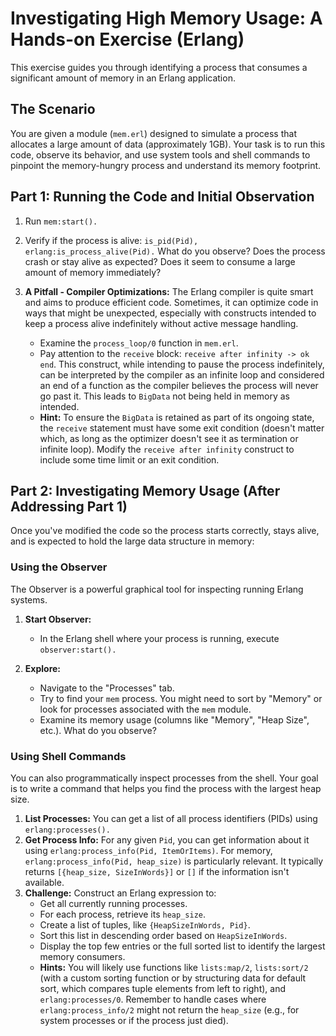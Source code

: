 # Investigating High Memory Usage: A Hands-on Exercise (Erlang)

This exercise guides you through identifying a process that consumes a significant amount of memory in an Erlang application.

## The Scenario

You are given a module (`mem.erl`) designed to simulate a process that allocates a large amount of data (approximately 1GB). Your task is to run this code, observe its behavior, and use system tools and shell commands to pinpoint the memory-hungry process and understand its memory footprint.

## Part 1: Running the Code and Initial Observation

1. Run `mem:start().`

2. Verify if the process is alive: `is_pid(Pid), erlang:is_process_alive(Pid).`
   What do you observe? Does the process crash or stay alive as expected?
   Does it seem to consume a large amount of memory immediately?

3. **A Pitfall - Compiler Optimizations:**
   The Erlang compiler is quite smart and aims to produce efficient code. Sometimes, it can optimize code in ways that might be unexpected, especially with constructs intended to keep a process alive indefinitely without active message handling.

   - Examine the `process_loop/0` function in `mem.erl`.
   - Pay attention to the `receive` block: `receive after infinity -> ok end`. This construct, while intending to pause the process indefinitely, can be interpreted by the compiler as an infinite loop and considered an end of a function as the compiler believes the process will never go past it. This leads to `BigData` not being held in memory as intended.
   - **Hint:** To ensure the `BigData` is retained as part of its ongoing state, the `receive` statement must have some exit condition (doesn't matter which, as long as the optimizer doesn't see it as termination or infinite loop). Modify the `receive after infinity` construct to include some time limit or an exit condition.

## Part 2: Investigating Memory Usage (After Addressing Part 1)

Once you've modified the code so the process starts correctly, stays alive, and is expected to hold the large data structure in memory:

### Using the Observer

The Observer is a powerful graphical tool for inspecting running Erlang systems.

1. **Start Observer:**

   - In the Erlang shell where your process is running, execute `observer:start().`

2. **Explore:**
   - Navigate to the "Processes" tab.
   - Try to find your `mem` process. You might need to sort by "Memory" or look for processes associated with the `mem` module.
   - Examine its memory usage (columns like "Memory", "Heap Size", etc.). What do you observe?

### Using Shell Commands

You can also programmatically inspect processes from the shell. Your goal is to write a command that helps you find the process with the largest heap size.

1. **List Processes:** You can get a list of all process identifiers (PIDs) using `erlang:processes().`
2. **Get Process Info:** For any given `Pid`, you can get information about it using `erlang:process_info(Pid, ItemOrItems)`. For memory, `erlang:process_info(Pid, heap_size)` is particularly relevant. It typically returns `[{heap_size, SizeInWords}]` or `[]` if the information isn't available.
3. **Challenge:** Construct an Erlang expression to:
   - Get all currently running processes.
   - For each process, retrieve its `heap_size`.
   - Create a list of tuples, like `{HeapSizeInWords, Pid}`.
   - Sort this list in descending order based on `HeapSizeInWords`.
   - Display the top few entries or the full sorted list to identify the largest memory consumers.
   - **Hints:** You will likely use functions like `lists:map/2`, `lists:sort/2` (with a custom sorting function or by structuring data for default sort, which compares tuple elements from left to right), and `erlang:processes/0`. Remember to handle cases where `erlang:process_info/2` might not return the `heap_size` (e.g., for system processes or if the process just died).
